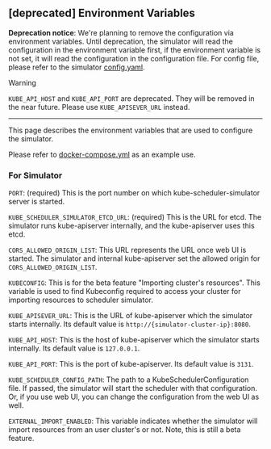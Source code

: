 ## [deprecated] Environment Variables

**Deprecation notice**: We're planning to remove the configuration via environment variables.
Until deprecation, the simulator will read the configuration in the environment variable first,
if the environment variable is not set, it will read the configuration in the configuration file.
For config file, please refer to the simulator [config.yaml](./../config.yaml).

> [!WARNING]
> `KUBE_API_HOST` and `KUBE_API_PORT` are deprecated. They will be removed in the near future.
> Please use `KUBE_APISEVER_URL` instead.

---

This page describes the environment variables that are used to configure the simulator.

Please refer to [docker-compose.yml](./../../docker-compose.yml) as an example use.

### For Simulator

`PORT`: (required) This is the port number on which kube-scheduler-simulator
server is started.

`KUBE_SCHEDULER_SIMULATOR_ETCD_URL`: (required) This is the URL for
etcd. The simulator runs kube-apiserver internally, and the
kube-apiserver uses this etcd.

`CORS_ALLOWED_ORIGIN_LIST`: This URL represents the URL once web UI is
started. The simulator and internal kube-apiserver set the allowed
origin for `CORS_ALLOWED_ORIGIN_LIST`.

`KUBECONFIG`: This is for the beta feature "Importing cluster's 
resources". This variable is used to find Kubeconfig required to
access your cluster for importing resources to scheduler simulator.

`KUBE_APISEVER_URL`: This is the URL of kube-apiserver which the
simulator starts internally. Its default value is `http://{simulator-cluster-ip}:8080`.

`KUBE_API_HOST`: This is the host of kube-apiserver which the
simulator starts internally. Its default value is `127.0.0.1`.

`KUBE_API_PORT`: This is the port of kube-apiserver. Its default
value is `3131`.

`KUBE_SCHEDULER_CONFIG_PATH`: The path to a KubeSchedulerConfiguration
file.  If passed, the simulator will start the scheduler with that
configuration.  Or, if you use web UI, you can change the
configuration from the web UI as well.

`EXTERNAL_IMPORT_ENABLED`: This variable indicates whether the simulator
will import resources from an user cluster's or not.
Note, this is still a beta feature.

